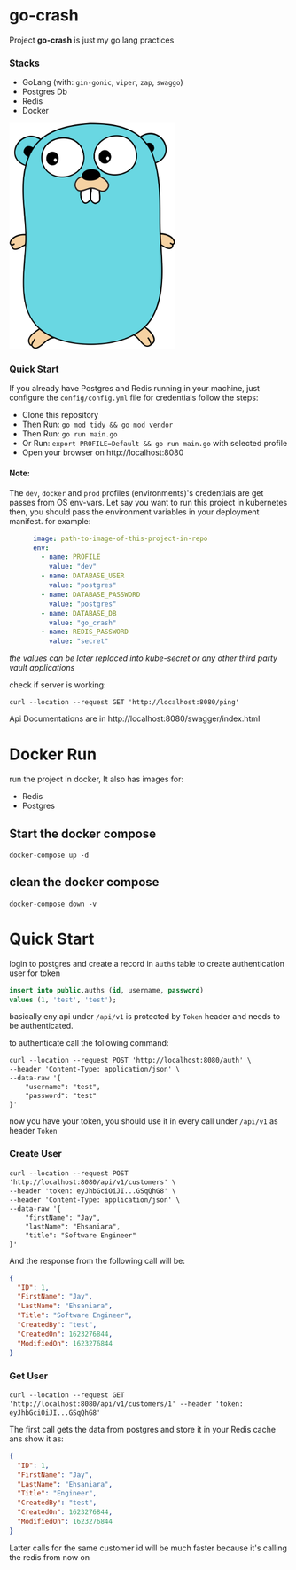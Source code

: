 # go-crash

Project **go-crash** is just my go lang practices

### Stacks
- GoLang (with: `gin-gonic`, `viper`, `zap`, `swaggo`)
- Postgres Db
- Redis
- Docker

<img src="./material/go.svg" width="300">

### Quick Start

If you already have Postgres and Redis running in your machine, just configure the `config/config.yml` file for credentials follow the steps:

- Clone this repository
- Then Run: `go mod tidy && go mod vendor`
- Then Run: `go run main.go`
- Or Run: `export PROFILE=Default && go run main.go` with selected profile
- Open your browser on http://localhost:8080

#### Note:
The `dev`, `docker` and `prod` profiles (environments)'s credentials are get passes from OS env-vars. Let say you want to run this project in kubernetes then, you should pass the environment variables in your deployment manifest. for example:
```yaml
      image: path-to-image-of-this-project-in-repo
      env:
        - name: PROFILE
          value: "dev"
        - name: DATABASE_USER
          value: "postgres"
        - name: DATABASE_PASSWORD
          value: "postgres"
        - name: DATABASE_DB
          value: "go_crash"
        - name: REDIS_PASSWORD
          value: "secret"
```
_the values can be later replaced into kube-secret or any other third party vault applications_


check if server is working:

```shell
curl --location --request GET 'http://localhost:8080/ping'
```

Api Documentations are in http://localhost:8080/swagger/index.html

# Docker Run

run the project in docker, It also has images for:

- Redis
- Postgres

## Start the docker compose

```shell
docker-compose up -d
```

## clean the docker compose

```shell
docker-compose down -v
```

# Quick Start

login to postgres and create a record in `auths` table to create authentication user for token

```sql
insert into public.auths (id, username, password)
values (1, 'test', 'test');
```

basically eny api under `/api/v1` is protected by `Token` header and needs to be authenticated.

to authenticate call the following command:

```shell
curl --location --request POST 'http://localhost:8080/auth' \
--header 'Content-Type: application/json' \
--data-raw '{
    "username": "test",
    "password": "test"
}'
```

now you have your token, you should use it in every call under `/api/v1` as header `Token`

### Create User

```shell
curl --location --request POST 'http://localhost:8080/api/v1/customers' \
--header 'token: eyJhbGciOiJI...GSqQhG8' \
--header 'Content-Type: application/json' \
--data-raw '{
    "firstName": "Jay",
    "lastName": "Ehsaniara",
    "title": "Software Engineer"
}'
```

And the response from the following call will be:

```json
{
  "ID": 1,
  "FirstName": "Jay",
  "LastName": "Ehsaniara",
  "Title": "Software Engineer",
  "CreatedBy": "test",
  "CreatedOn": 1623276844,
  "ModifiedOn": 1623276844
}
```

### Get User

```shell
curl --location --request GET 'http://localhost:8080/api/v1/customers/1' --header 'token: eyJhbGciOiJI...GSqQhG8'
```

The first call gets the data from postgres and store it in your Redis cache ans show it as:

```json
{
  "ID": 1,
  "FirstName": "Jay",
  "LastName": "Ehsaniara",
  "Title": "Engineer",
  "CreatedBy": "test",
  "CreatedOn": 1623276844,
  "ModifiedOn": 1623276844
}
```

Latter calls for the same customer id will be much faster because it's calling the redis from now on
